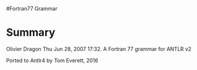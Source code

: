 #Fortran77 Grammar

# Summary

Olivier Dragon Thu Jun 28, 2007 17:32.  A Fortran 77 grammar for ANTLR v2

Ported to Antlr4 by Tom Everett, 2016

